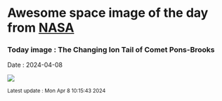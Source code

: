 
# Awesome space image of the day from [NASA](https://api.nasa.gov/)

### Today image : The Changing Ion Tail of Comet Pons-Brooks
Date : 2024-04-08

![](https://apod.nasa.gov/apod/image/2404/Comet12pTails_ShengyuLi_960.jpg)

<small>Latest update : Mon Apr  8 10:15:43 2024</small>
        